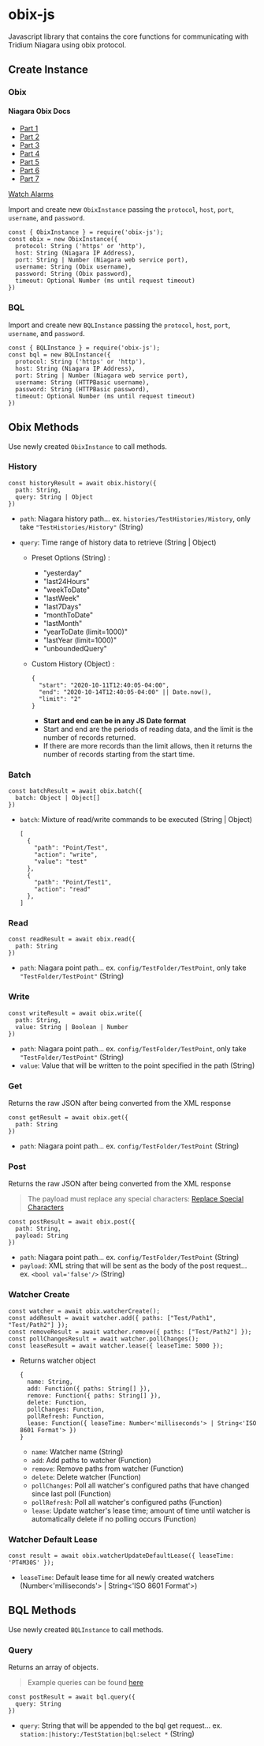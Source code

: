 # obix-js

Javascript library that contains the core functions for communicating with Tridium Niagara using obix protocol.

## Create Instance

### Obix

#### Niagara Obix Docs

- [Part 1](https://www.niagara-community.com/s/article/A-Beginner-s-Guide-to-oBIX-even-if-you-re-not-a-developer---Part-1)
- [Part 2](https://www.niagara-community.com/s/article/A-Beginner-s-Guide-to-oBIX-even-if-you-re-not-a-developer---Part-2)
- [Part 3](https://www.niagara-community.com/s/article/A-Beginner-s-Guide-to-oBIX-even-if-you-re-not-a-developer---Part-3)
- [Part 4](https://www.niagara-community.com/s/article/A-Beginner-s-Guide-to-oBIX-even-if-you-re-not-a-developer---Part-4)
- [Part 5](https://www.niagara-community.com/s/article/A-Beginner-s-Guide-to-oBIX-even-if-you-re-not-a-developer---Part-5)
- [Part 6](https://www.niagara-community.com/s/article/A-Beginner-s-Guide-to-oBIX-even-if-you-re-not-a-developer---Part-6)
- [Part 7](https://www.niagara-community.com/s/article/A-Beginner-s-Guide-to-oBIX-even-if-you-re-not-a-developer---Part-7)

[Watch Alarms](https://www.niagara-community.com/s/article/How-can-a-3rd-party-system-subscribe-to-Niagara-alarms-using-Obix)

Import and create new `ObixInstance` passing the `protocol`, `host`, `port`, `username`, and `password`.

```
const { ObixInstance } = require('obix-js');
const obix = new ObixInstance({
  protocol: String ('https' or 'http'),
  host: String (Niagara IP Address),
  port: String | Number (Niagara web service port),
  username: String (Obix username),
  password: String (Obix password),
  timeout: Optional Number (ms until request timeout)
})
```

### BQL

Import and create new `BQLInstance` passing the `protocol`, `host`, `port`, `username`, and `password`.

```
const { BQLInstance } = require('obix-js');
const bql = new BQLInstance({
  protocol: String ('https' or 'http'),
  host: String (Niagara IP Address),
  port: String | Number (Niagara web service port),
  username: String (HTTPBasic username),
  password: String (HTTPBasic password),
  timeout: Optional Number (ms until request timeout)
})
```

## Obix Methods

Use newly created `ObixInstance` to call methods.

### History

```
const historyResult = await obix.history({
  path: String,
  query: String | Object
})
```

- `path`: Niagara history path... ex. `histories/TestHistories/History`, only take `"TestHistories/History"` (String)
- `query`: Time range of history data to retrieve (String | Object)

  - Preset Options (String) :
    - "yesterday"
    - "last24Hours"
    - "weekToDate"
    - "lastWeek"
    - "last7Days"
    - "monthToDate"
    - "lastMonth"
    - "yearToDate (limit=1000)"
    - "lastYear (limit=1000)"
    - "unboundedQuery"
  - Custom History (Object) :

    ```
    {
      "start": "2020-10-11T12:40:05-04:00",
      "end": "2020-10-14T12:40:05-04:00" || Date.now(),
      "limit": "2"
    }
    ```

    - **Start and end can be in any JS Date format**
    - Start and end are the periods of reading data, and the limit is the number of records returned.
    - If there are more records than the limit allows, then it returns the number of records starting from the start time.

### Batch

```
const batchResult = await obix.batch({
  batch: Object | Object[]
})
```

- `batch`: Mixture of read/write commands to be executed (String | Object)

  ```
  [
    {
      "path": "Point/Test",
      "action": "write",
      "value": "test"
    },
    {
      "path": "Point/Test1",
      "action": "read"
    },
  ]
  ```

### Read

```
const readResult = await obix.read({
  path: String
})
```

- `path`: Niagara point path... ex. `config/TestFolder/TestPoint`, only take `"TestFolder/TestPoint"` (String)

### Write

```
const writeResult = await obix.write({
  path: String,
  value: String | Boolean | Number
})
```

- `path`: Niagara point path... ex. `config/TestFolder/TestPoint`, only take `"TestFolder/TestPoint"` (String)
- `value`: Value that will be written to the point specified in the path (String)

### Get

Returns the raw JSON after being converted from the XML response

```
const getResult = await obix.get({
  path: String
})
```

- `path`: Niagara point path... ex. `config/TestFolder/TestPoint` (String)

### Post

Returns the raw JSON after being converted from the XML response

> The payload must replace any special characters: [Replace Special Characters](https://stackoverflow.com/questions/1091945/what-characters-do-i-need-to-escape-in-xml-documents#:~:text=XML%20escape%20characters,the%20W3C%20Markup%20Validation%20Service)

```
const postResult = await obix.post({
  path: String,
  payload: String
})
```

- `path`: Niagara point path... ex. `config/TestFolder/TestPoint` (String)
- `payload`: XML string that will be sent as the body of the post request... ex. `<bool val='false'/>` (String)

### Watcher Create

```
const watcher = await obix.watcherCreate();
const addResult = await watcher.add({ paths: ["Test/Path1", "Test/Path2"] });
const removeResult = await watcher.remove({ paths: ["Test/Path2"] });
const pollChangesResult = await watcher.pollChanges();
const leaseResult = await watcher.lease({ leaseTime: 5000 });
```

- Returns watcher object

  ```
  {
    name: String,
    add: Function({ paths: String[] }),
    remove: Function({ paths: String[] }),
    delete: Function,
    pollChanges: Function,
    pollRefresh: Function,
    lease: Function({ leaseTime: Number<'milliseconds'> | String<'ISO 8601 Format'> })
  }
  ```

  - `name`: Watcher name (String)
  - `add`: Add paths to watcher (Function)
  - `remove`: Remove paths from watcher (Function)
  - `delete`: Delete watcher (Function)
  - `pollChanges`: Poll all watcher's configured paths that have changed since last poll (Function)
  - `pollRefresh`: Poll all watcher's configured paths (Function)
  - `lease`: Update watcher's lease time; amount of time until watcher is automatically delete if no polling occurs (Function)

### Watcher Default Lease

```
const result = await obix.watcherUpdateDefaultLease({ leaseTime: 'PT4M30S' });
```

- `leaseTime`: Default lease time for all newly created watchers (Number<'milliseconds'> | String<'ISO 8601 Format'>)

## BQL Methods

Use newly created `BQLInstance` to call methods.

### Query

Returns an array of objects.

> Example queries can be found [here](https://gist.github.com/mrupperman/8a0761bbb416b8ef1ca4f51c228f63bf)

```
const postResult = await bql.query({
  query: String
})
```

- `query`: String that will be appended to the bql get request... ex. `station:|history:/TestStation|bql:select *` (String)
